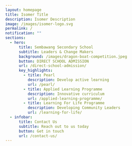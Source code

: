 ```yaml
---
layout: homepage
title: Isomer Title
description: Isomer Description
image: /images/isomer-logo.svg
permalink: /
notification: ""
sections:
  - hero:
      title: Sembawang Secondary School
      subtitle: Leaders & Change Makers
      background: /images/dragon-boat-competition.jpeg
      button: DIRECT SCHOOL ADMISSION
      url: /direct-school-admission/
      key_highlights:
        - title: Pearl
          description: Develop active learning
          url: /pearl/
        - title: Applied Learning Programme
          description: Innovative curriculum
          url: /applied-learning-programme/
        - title: Learning For Life Programme
          description: Developing Community Leaders
          url: /learning-for-life/
  - infobar:
      title: Contact Us
      subtitle: Reach out to us today
      button: Get in touch
      url: /contact-us/
---
```

